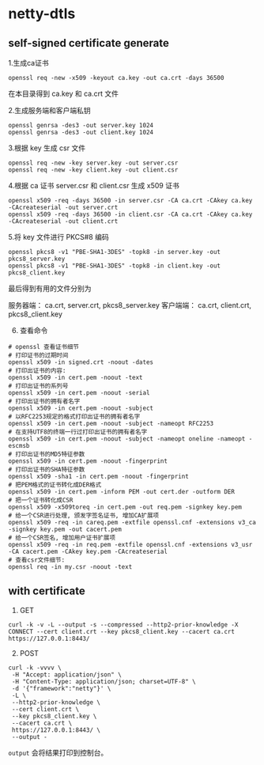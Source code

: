 netty-dtls
=====


## self-signed certificate generate

1.生成ca证书

```shell
openssl req -new -x509 -keyout ca.key -out ca.crt -days 36500
```
在本目录得到 ca.key 和 ca.crt 文件

2.生成服务端和客户端私钥

```shell
openssl genrsa -des3 -out server.key 1024
openssl genrsa -des3 -out client.key 1024
```

3.根据 key 生成 csr 文件

```shell
openssl req -new -key server.key -out server.csr
openssl req -new -key client.key -out client.csr
```


4.根据 ca 证书 server.csr 和 client.csr 生成 x509 证书

```shell
openssl x509 -req -days 36500 -in server.csr -CA ca.crt -CAkey ca.key -CAcreateserial -out server.crt
openssl x509 -req -days 36500 -in client.csr -CA ca.crt -CAkey ca.key -CAcreateserial -out client.crt
```

5.将 key 文件进行 PKCS#8 编码

```shell
openssl pkcs8 -v1 "PBE-SHA1-3DES" -topk8 -in server.key -out pkcs8_server.key
openssl pkcs8 -v1 "PBE-SHA1-3DES" -topk8 -in client.key -out pkcs8_client.key
```


最后得到有用的文件分别为

服务器端： ca.crt, server.crt, pkcs8_server.key
客户端端： ca.crt, client.crt, pkcs8_client.key


6. 查看命令

```shell
# openssl 查看证书细节
# 打印证书的过期时间
openssl x509 -in signed.crt -noout -dates
# 打印出证书的内容:
openssl x509 -in cert.pem -noout -text
# 打印出证书的系列号
openssl x509 -in cert.pem -noout -serial
# 打印出证书的拥有者名字
openssl x509 -in cert.pem -noout -subject
# 以RFC2253规定的格式打印出证书的拥有者名字
openssl x509 -in cert.pem -noout -subject -nameopt RFC2253
# 在支持UTF8的终端一行过打印出证书的拥有者名字
openssl x509 -in cert.pem -noout -subject -nameopt oneline -nameopt -escmsb
# 打印出证书的MD5特征参数
openssl x509 -in cert.pem -noout -fingerprint
# 打印出证书的SHA特征参数
openssl x509 -sha1 -in cert.pem -noout -fingerprint
# 把PEM格式的证书转化成DER格式
openssl x509 -in cert.pem -inform PEM -out cert.der -outform DER
# 把一个证书转化成CSR
openssl x509 -x509toreq -in cert.pem -out req.pem -signkey key.pem
# 给一个CSR进行处理, 颁发字签名证书, 增加CA扩展项
openssl x509 -req -in careq.pem -extfile openssl.cnf -extensions v3_ca -signkey key.pem -out cacert.pem
# 给一个CSR签名, 增加用户证书扩展项
openssl x509 -req -in req.pem -extfile openssl.cnf -extensions v3_usr -CA cacert.pem -CAkey key.pem -CAcreateserial
# 查看csr文件细节:
openssl req -in my.csr -noout -text
```

## with certificate


1. GET

```shell
curl -k -v -L --output -s --compressed --http2-prior-knowledge -X CONNECT --cert client.crt --key pkcs8_client.key --cacert ca.crt https://127.0.0.1:8443/
```


2. POST

```shell
curl -k -vvvv \
 -H "Accept: application/json" \
 -H "Content-Type: application/json; charset=UTF-8" \
 -d '{"framework":"netty"}' \
 -L \
 --http2-prior-knowledge \
 --cert client.crt \
 --key pkcs8_client.key \
 --cacert ca.crt \
 https://127.0.0.1:8443/ \
 --output -
```

`output` 会将结果打印到控制台。


